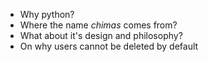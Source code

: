 * Why python?
* Where the name *chimas* comes from?
* What about it's design and philosophy?
* On why users cannot be deleted by default
